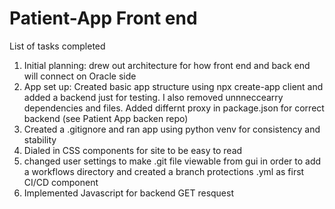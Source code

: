 # Patient-App Front end 

List of tasks completed
1) Initial planning: drew out architecture for how front end and back end will connect on Oracle side
2) App set up: Created basic app structure using npx create-app client and added a backend just for testing. I also removed unnneccearry dependencies and files. Added differnt proxy in package.json for correct backend (see Patient App backen repo)
3) Created a .gitignore and ran app using python venv for consistency and stability 
4) Dialed in CSS components for site to be easy to read
5) changed user settings to make .git file viewable from gui in order to add a workflows directory and created a branch protections .yml as first CI/CD component
6) Implemented Javascript for backend GET resquest